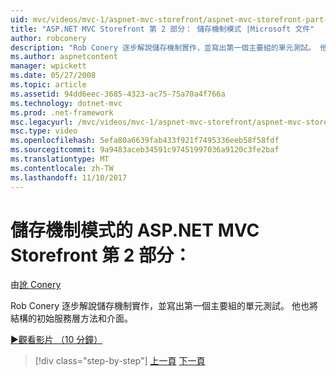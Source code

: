 ```yaml
---
uid: mvc/videos/mvc-1/aspnet-mvc-storefront/aspnet-mvc-storefront-part-2-the-repository-pattern
title: "ASP.NET MVC Storefront 第 2 部分： 儲存機制模式 |Microsoft 文件"
author: robconery
description: "Rob Conery 逐步解說儲存機制實作，並寫出第一個主要組的單元測試。 他也將結構向上初始服務層 metho..."
ms.author: aspnetcontent
manager: wpickett
ms.date: 05/27/2008
ms.topic: article
ms.assetid: 94dd6eec-3685-4323-ac75-75a70a4f766a
ms.technology: dotnet-mvc
ms.prod: .net-framework
msc.legacyurl: /mvc/videos/mvc-1/aspnet-mvc-storefront/aspnet-mvc-storefront-part-2-the-repository-pattern
msc.type: video
ms.openlocfilehash: 5efa80a6639fab433f921f7495336eeb58f58fdf
ms.sourcegitcommit: 9a9483aceb34591c97451997036a9120c3fe2baf
ms.translationtype: MT
ms.contentlocale: zh-TW
ms.lasthandoff: 11/10/2017
---
```

<a name="aspnet-mvc-storefront-part-2-the-repository-pattern"></a>儲存機制模式的 ASP.NET MVC Storefront 第 2 部分：
====================
由[訛 Conery](https://github.com/robconery)

Rob Conery 逐步解說儲存機制實作，並寫出第一個主要組的單元測試。 他也將結構的初始服務層方法和介面。

[&#9654;觀看影片 （10 分鐘）](https://channel9.msdn.com/Blogs/ASP-NET-Site-Videos/aspnet-mvc-storefront-part-2-the-repository-pattern)

>[!div class="step-by-step"]
[上一頁](aspnet-mvc-storefront-part-1-architectural-discussion-and-overview.md)
[下一頁](aspnet-mvc-storefront-part-3-pipes-and-filters.md)
